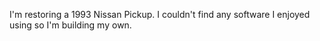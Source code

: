 I'm restoring a 1993 Nissan Pickup. I couldn't find any software I enjoyed using so I'm building my own.
